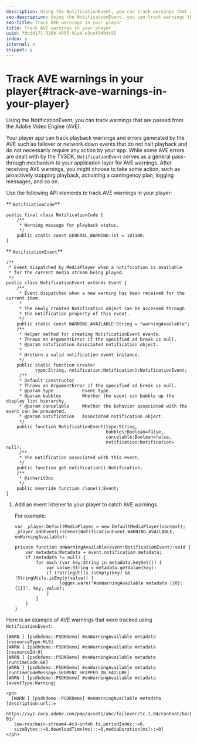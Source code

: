 ```yaml
---
description: Using the NotificationEvent, you can track warnings that are passed from the Adobe Video Engine (AVE).
seo-description: Using the NotificationEvent, you can track warnings that are passed from the Adobe Video Engine (AVE).
seo-title: Track AVE warnings in your player
title: Track AVE warnings in your player
uuid: fdcdd171-326b-455f-91ad-e3cef94b4c55
index: y
internal: n
snippet: y
---
```


# Track AVE warnings in your player{#track-ave-warnings-in-your-player}

Using the NotificationEvent, you can track warnings that are passed from the Adobe Video Engine (AVE).

Your player app can track playback warnings and errors generated by the AVE such as failover or network down events that do not halt playback and do not necessarily require any action by your app. While some AVE errors are dealt with by the TVSDK, `NotificationEvent` serves as a general pass-through mechanism to your application layer for AVE warnings. After receiving AVE warnings, you might choose to take some action, such as proactively stopping playback, activating a contingency plan, logging messages, and so on.

Use the following API elements to track AVE warnings in your player:

** `NotificationCode`** 

```
public final class NotificationCode { 
    /** 
     * Warning message for playback status. 
     */ 
    public static const GENERAL_WARNING:int = 101100; 
}
```

** `NotificationEvent`** 

```
/** 
 * Event dispatched by MediaPlayer when a notification is available 
 * for the current media stream being played. 
 */ 
public class NotificationEvent extends Event { 
    /** 
     * Event dispatched when a new warning has been received for the current item. 
     * 
     * The newly created Notification object can be accessed through  
     * the notification property of this event. 
     */ 
    public static const WARNING_AVAILABLE:String = "warningAvailable"; 
    /** 
     * Helper method for creating NotificationEvent events. 
     * Throws an ArgumentError if the specified ad break is null. 
     * @param notification Associated notification object. 
     * 
     * @return a valid notification event instance. 
     */ 
    public static function create( 
           type:String, notification:Notification):NotificationEvent; 
     /** 
     * Default constructor 
     * Throws an ArgumentError if the specified ad break is null. 
     * @param type           Event type. 
     * @param bubbles        Whether the event can bubble up the display list hierarchy. 
     * @param cancelable     Whether the behavior associated with the event can be prevented. 
     * @param notification   Associated notification object. 
     */ 
    public function NotificationEvent(type:String,  
                                      bubbles:Boolean=false,  
                                      cancelable:Boolean=false,  
                                      notification:Notification= null); 
     /** 
     * The notification associated with this event. 
     */ 
    public function get notification():Notification; 
    /** 
     * @inheritDoc 
     */ 
    public override function clone():Event; 
}
```

1. Add an event listener to your player to catch AVE warnings.

   For example: 

   ```
   var _player:DefaultMediaPlayer = new DefaultMediaPlayer(context); 
   _player.addEventListener(NotificationEvent.WARNING_AVAILABLE, onWarningAvailable); 
    
   private function onWarningAvailable(event:NotificationEvent):void { 
       var metadata:Metadata = event.notification.metadata; 
       if (metadata != null) { 
           for each (var key:String in metadata.keySet()) { 
               var value:String = metadata.getValue(key); 
               if (!StringUtils.isEmpty(key) && !StringUtils.isEmpty(value)) { 
                   _logger.warn("#onWarningAvailable metadata [{0}:{1}]", key, value); 
               } 
           } 
       } 
   } 
   
   ```

<a id="example_C35262605D394718B40C084B569A5052"></a>

Here is an example of AVE warnings that were tracked using `NotificationEvent`: 

```
[WARN ] [psdkdemo::PSDKDemo] #onWarningAvailable metadata [resourceType:HLS] 
[WARN ] [psdkdemo::PSDKDemo] #onWarningAvailable metadata [resourceId:0] 
[WARN ] [psdkdemo::PSDKDemo] #onWarningAvailable metadata [runtimeCode:66] 
[WARN ] [psdkdemo::PSDKDemo] #onWarningAvailable metadata [runtimeCodeMessage:SEGMENT_SKIPPED_ON_FAILURE] 
[WARN ] [psdkdemo::PSDKDemo] #onWarningAvailable metadata [eventType:Warning] 
 
<ph>
  [WARN ] [psdkdemo::PSDKDemo] #onWarningAvailable metadata [description:url::= 
   https://xyz.corp.adobe.com/pmp/assets/abc/failover/tc.1.04/content/backup-01/ 
   low-res/main-stream4-4x3-info6.ts,periodIndex::=0, 
   sizeBytes::=0,downloadTime(ms)::=0,mediaDuration(ms)::=0] 
</ph>
```

